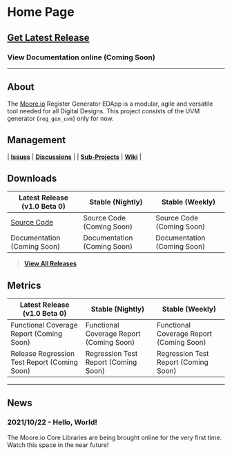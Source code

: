 # Home Page

## [Get Latest Release](https://mooreio.com/packages/reg_gen.tgz)
### View Documentation online (Coming Soon)

----------------

## About
The [Moore.io](https://www.mooreio.com) Register Generator EDApp is a modular, agile and versatile tool needed for all Digital Designs.  This project consists of the UVM generator (`reg_gen_uvm`) only for now.


## Management

| **[Issues](https://github.com/Datum-Technology-Corporation/reg_gen/issues)** | **[Discussions](https://github.com/Datum-Technology-Corporation/reg_gen/discussions)** |
| **[Sub-Projects](https://github.com/Datum-Technology-Corporation/reg_gen/projects)** | **[Wiki](https://github.com/Datum-Technology-Corporation/reg_gen/wiki)** |


## Downloads

| Latest Release (v1.0 Beta 0) | Stable (Nightly) | Stable (Weekly) |
| --------------------- | ---------------- | --------------- |
| [Source Code](https://mooreio.com/packages/reg_gen.tgz) | Source Code (Coming Soon) | Source Code (Coming Soon) |
| Documentation (Coming Soon) | Documentation (Coming Soon) | Documentation (Coming Soon) |

> **[View All Releases](TODO)**


## Metrics

| Latest Release (v1.0 Beta 0) | Stable (Nightly) | Stable (Weekly) |
| --------------------- | ---------------- | --------------- |
| Functional Coverage Report (Coming Soon) | Functional Coverage Report (Coming Soon) | Functional Coverage Report (Coming Soon) |
| Release Regression Test Report (Coming Soon) | Regression Test Report (Coming Soon) | Regression Test Report (Coming Soon) |


----------------


## News
### 2021/10/22 - Hello, World!
The Moore.io Core Libraries are being brought online for the very first time. Watch this space in the near future!
